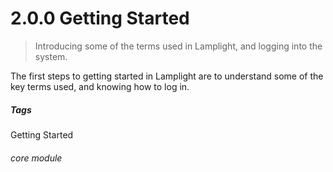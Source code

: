 # 2.0.0    Getting Started

> Introducing some of the terms used in Lamplight, and logging into the system. 

The first steps to getting started in Lamplight are to understand some of the key terms used, and knowing how to log in. 


##### Tags
Getting Started
 


###### core module

